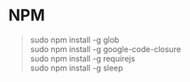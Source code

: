 NPM
===

> sudo npm install -g glob  
> sudo npm install -g google-code-closure  
> sudo npm install -g requirejs  
> sudo npm install -g sleep
